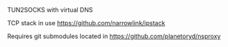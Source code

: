 
TUN2SOCKS with virtual DNS

TCP stack in use https://github.com/narrowlink/ipstack

Requires git submodules located in https://github.com/planetoryd/nsproxy 
